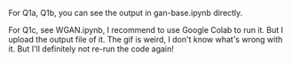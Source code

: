 For Q1a, Q1b, you can see the output in gan-base.ipynb directly.

For Q1c, see WGAN.ipynb, I recommend to use Google Colab to run it. But I upload the output file of it. The gif is weird, I don't know what's wrong with it. But I'll definitely not re-run the code again!
